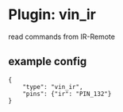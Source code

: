 # Plugin: vin_ir

read commands from IR-Remote

## example config

```
{
    "type": "vin_ir",
    "pins": {"ir": "PIN_132"}
}
```

